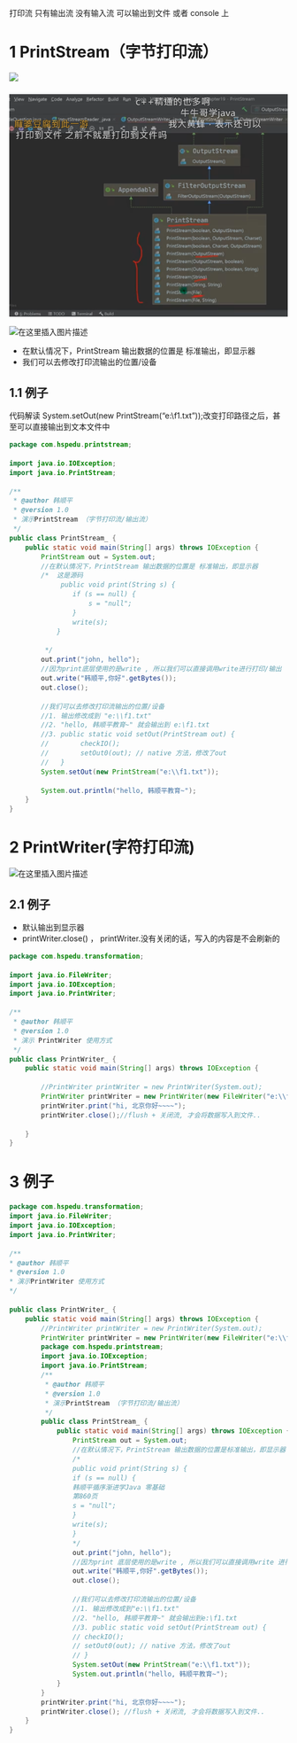 
打印流 只有输出流 没有输入流 
可以输出到文件 或者 console 上

# 1 PrintStream（字节打印流）

![](https://img-blog.csdnimg.cn/2936d1e154cb4acdb997b1b8845a75c7.png?x-oss-process=image/watermark,type_d3F5LXplbmhlaQ,shadow_50,text_Q1NETiBA5aWI5pav5p2O5YWI55Sf,size_18,color_FFFFFF,t_70,g_se,x_16)

![](image/Pasted%20image%2020230423144211.png)

![在这里插入图片描述](https://img-blog.csdnimg.cn/7b52bb61f60a4ed58f93a0905cde191d.png?x-oss-process=image/watermark,type_ZmFuZ3poZW5naGVpdGk,shadow_10,text_aHR0cHM6Ly9ibG9nLmNzZG4ubmV0L25pbmdtZW5nc2h1eGlhd28=,size_16,color_FFFFFF,t_70)


- 在默认情况下，PrintStream 输出数据的位置是 标准输出，即显示器
- 我们可以去修改打印流输出的位置/设备

## 1.1 例子

代码解读 System.setOut(new PrintStream(“e:\f1.txt”));改变打印路径之后，甚至可以直接输出到文本文件中

```java
package com.hspedu.printstream;

import java.io.IOException;
import java.io.PrintStream;

/**
 * @author 韩顺平
 * @version 1.0
 * 演示PrintStream （字节打印流/输出流）
 */
public class PrintStream_ {
    public static void main(String[] args) throws IOException {
        PrintStream out = System.out;
        //在默认情况下，PrintStream 输出数据的位置是 标准输出，即显示器
        /*  这是源码
             public void print(String s) {  
                if (s == null) {
                    s = "null";
                }
                write(s);
            }

         */
        out.print("john, hello");
        //因为print底层使用的是write , 所以我们可以直接调用write进行打印/输出
        out.write("韩顺平,你好".getBytes());
        out.close();

        //我们可以去修改打印流输出的位置/设备
        //1. 输出修改成到 "e:\\f1.txt"
        //2. "hello, 韩顺平教育~" 就会输出到 e:\f1.txt
        //3. public static void setOut(PrintStream out) {
        //        checkIO();
        //        setOut0(out); // native 方法，修改了out
        //   }
        System.setOut(new PrintStream("e:\\f1.txt"));
    
        System.out.println("hello, 韩顺平教育~");
    }
}

```




# 2 PrintWriter(字符打印流)

![在这里插入图片描述](https://img-blog.csdnimg.cn/63f92977a58b4c59aa4d38377a2bd6df.png?x-oss-process=image/watermark,type_ZmFuZ3poZW5naGVpdGk,shadow_10,text_aHR0cHM6Ly9ibG9nLmNzZG4ubmV0L25pbmdtZW5nc2h1eGlhd28=,size_16,color_FFFFFF,t_70)

## 2.1 例子
- 默认输出到显示器
- printWriter.close() ， printWriter.没有关闭的话，写入的内容是不会刷新的

```java
package com.hspedu.transformation;

import java.io.FileWriter;
import java.io.IOException;
import java.io.PrintWriter;

/**
 * @author 韩顺平
 * @version 1.0
 * 演示 PrintWriter 使用方式
 */
public class PrintWriter_ {
    public static void main(String[] args) throws IOException {

        //PrintWriter printWriter = new PrintWriter(System.out);
        PrintWriter printWriter = new PrintWriter(new FileWriter("e:\\f2.txt"));
        printWriter.print("hi, 北京你好~~~~");
        printWriter.close();//flush + 关闭流, 才会将数据写入到文件..          

    }
}

```


# 3 例子

```java
package com.hspedu.transformation;
import java.io.FileWriter;
import java.io.IOException;
import java.io.PrintWriter;

/**
* @author 韩顺平
* @version 1.0
* 演示PrintWriter 使用方式
*/

public class PrintWriter_ {
    public static void main(String[] args) throws IOException {
        //PrintWriter printWriter = new PrintWriter(System.out);
        PrintWriter printWriter = new PrintWriter(new FileWriter("e:\\f2.txt"));
        package com.hspedu.printstream;
        import java.io.IOException;
        import java.io.PrintStream;
        /**
         * @author 韩顺平
         * @version 1.0
         * 演示PrintStream （字节打印流/输出流）
         */
        public class PrintStream_ {
            public static void main(String[] args) throws IOException {
                PrintStream out = System.out;
                //在默认情况下，PrintStream 输出数据的位置是标准输出，即显示器
                /*
                public void print(String s) {
                if (s == null) {
                韩顺平循序渐进学Java 零基础
                第860页
                s = "null";
                }
                write(s);
                }
                */
                out.print("john, hello");
                //因为print 底层使用的是write , 所以我们可以直接调用write 进行打印/输出
                out.write("韩顺平,你好".getBytes());
                out.close();
            
                //我们可以去修改打印流输出的位置/设备
                //1. 输出修改成到"e:\\f1.txt"
                //2. "hello, 韩顺平教育~" 就会输出到e:\f1.txt
                //3. public static void setOut(PrintStream out) {
                // checkIO();
                // setOut0(out); // native 方法，修改了out
                // }
                System.setOut(new PrintStream("e:\\f1.txt"));
                System.out.println("hello, 韩顺平教育~");
            }
        }
        printWriter.print("hi, 北京你好~~~~");
        printWriter.close(); //flush + 关闭流, 才会将数据写入到文件..
    }
}
```

